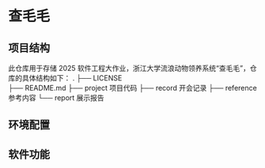 # 查毛毛
## 项目结构
此仓库用于存储 2025 软件工程大作业，浙江大学流浪动物领养系统“查毛毛”，仓库的具体结构如下：
.
├── LICENSE   
├── README.md 
├── project     项目代码
├── record      开会记录
├── reference   参考内容
└── report      展示报告

## 环境配置

## 软件功能
